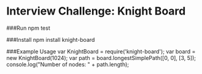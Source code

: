 # Interview Challenge: Knight Board

###Run
	npm test

###Install
	npm install knight-board

###Example Usage
    var KnightBoard = require('knight-board');
    var board = new KnightBoard(1024);
    var path = board.longestSimplePath([0, 0], [3, 5]);
    console.log("Number of nodes: " + path.length);
